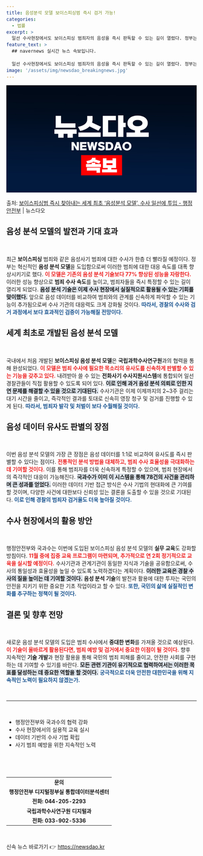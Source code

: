 ```yaml
---
title: 음성분석 모델 보이스피싱범 즉시 검거 가능!
categories:
  - 법률
excerpt: >
  일선 수사현장에서도 보이스피싱 범죄자의 음성을 즉시 판독할 수 있는 길이 열렸다. 정부는 지난 2월 세계 최…
feature_text: >
  ## navernews 실시간 뉴스 속보입니다.

  일선 수사현장에서도 보이스피싱 범죄자의 음성을 즉시 판독할 수 있는 길이 열렸다. 정부는 지난 2월 세계 최…
image: '/assets/img/newsdao_breakingnews.jpg'
---
```


![뉴스다오 속보](/assets/img/newsdao_breakingnews.jpg)

<p>출처: <a href="https://newsdao.kr/2202" rel="dofollow">보이스피싱범 즉시 찾아내는 세계 최초 ‘음성분석 모델’, 수사 일선에 투입 - 행정안전부</a> | 뉴스다오</p>

<h2 data-ke-size="size26">음성 분석 모델의 발전과 기대 효과</h2>

<p data-ke-size="size16">&nbsp;</p>

최근 **보이스피싱** 범죄와 같은 음성사기 범죄에 대한 수사가 한층 더 빨라질 예정이다. 정부는 혁신적인 **음성 분석 모델**을 도입함으로써 이러한 범죄에 대한 대응 속도를 대폭 향상시키기로 했다. <b><span style="color: #ee2323;">이 모델은 기존의 음성 분석 기술보다 77% 향상된 성능을 자랑한다.</span></b> 이러한 성능 향상으로 **범죄 수사 속도**를 높이고, 범죄자들을 즉시 특정할 수 있는 길이 열리게 되었다. <b><span style="background-color: #21538527;">음성 분석 기술은 이제 수사 현장에서 실질적으로 활용될 수 있는 기회를 맞이했다.</span></b> 앞으로 음성 데이터를 비교하여 범죄와의 관계를 신속하게 파악할 수 있는 기능이 추가됨으로써 수사 기관의 대응력도 크게 강화될 것이다. <b><span style="color: #1a5490;">따라서, 경찰의 수사와 검거 과정에서 보다 효과적인 검증이 가능해질 전망이다.</span></b>

<h2 data-ke-size="size26">세계 최초로 개발된 음성 분석 모델</h2>

<p data-ke-size="size16">&nbsp;</p>

국내에서 처음 개발된 **보이스피싱 음성 분석 모델**은 **국립과학수사연구원**과의 협력을 통해 완성되었다. <b><span style="color: #ee2323;">이 모델은 범죄 수사에 필요한 목소리의 유사도를 신속하게 판별할 수 있는 기능을 갖추고 있다.</span></b> 내려받아 쓸 수 있는 **전화사기 수사지원시스템**에 통합되어 일선 경찰관들이 직접 활용할 수 있도록 되어 있다. <b><span style="background-color: #21538527;">이로 인해 과거 음성 분석 의뢰로 인한 지연 문제를 해결할 수 있을 것으로 기대된다.</span></b> 수사기관은 이제 이제까지의 2~3주 걸리는 대기 시간을 줄이고, 즉각적인 결과를 토대로 신속히 영장 청구 및 검거를 진행할 수 있게 된다. <b><span style="color: #1a5490;">따라서, 범죄자 발각 및 처벌이 보다 수월해질 것이다.</span></b>

<h2 data-ke-size="size26">음성 데이터 유사도 판별의 장점</h2>

<p data-ke-size="size16">&nbsp;</p>

이번 음성 분석 모델의 가장 큰 장점은 음성 데이터를 1:1로 비교하여 유사도를 즉시 판별할 수 있다는 점이다. <b><span style="color: #ee2323;">전통적인 분석 방법을 대체하고, 범죄 수사 효율성을 극대화하는 데 기여할 것이다.</span></b> 이를 통해 범죄자를 더욱 신속하게 특정할 수 있으며, 범죄 현장에서의 즉각적인 대응이 가능해진다. <b><span style="background-color: #21538527;">국과수가 이미 이 시스템을 통해 78건의 사건을 관리하며 큰 성과를 얻었다.</span></b> 이러한 데이터 기반 접근 방식은 수사 기법의 현대화에 큰 기여를 할 것이며, 다양한 사건에 대한보다 신뢰성 있는 결론을 도출할 수 있을 것으로 기대된다. <b><span style="color: #1a5490;">이로 인해 경찰의 범죄자 검거율도 더욱 높아질 것이다.</span></b>

<h2 data-ke-size="size26">수사 현장에서의 활용 방안</h2>

<p data-ke-size="size16">&nbsp;</p>

행정안전부와 국과수는 이번에 도입된 보이스피싱 음성 분석 모델의 **실무 교육**도 강화할 방침이다. <b><span style="color: #ee2323;">11월 중에 집중 교육 프로그램이 마련되며, 추가적으로 연 2회 정기적으로 교육을 실시할 예정이다.</span></b> 수사기관과 관계기관이 동일한 지식과 기술을 공유함으로써, 수사의 통일성과 효율성을 높일 수 있도록 노력하겠다는 계획이다. <b><span style="background-color: #21538527;">이러한 교육은 경찰 수사의 질을 높이는 데 기여할 것이다.</span></b> **음성 분석 기술**의 발전과 활용에 대한 투자는 국민의 안전을 지키기 위한 중요한 기초 작업이라고 할 수 있다. <b><span style="color: #1a5490;">또한, 국민의 삶에 실질적인 변화를 추구하는 정책이 될 것이다.</span></b>

<h2 data-ke-size="size26">결론 및 향후 전망</h2>

<p data-ke-size="size16">&nbsp;</p>

새로운 음성 분석 모델의 도입은 범죄 수사에서 **중대한 변화**를 가져올 것으로 예상된다. <b><span style="color: #ee2323;">이 기술이 올바르게 활용된다면, 범죄 예방 및 검거에서 중요한 이점이 될 것이다.</span></b> 향후 지속적인 **기술 개발**과 현장 활용을 통해 국민의 범죄 피해를 줄이고, 안전한 사회를 구현하는 데 기여할 수 있기를 바란다. <b><span style="background-color: #21538527;">모든 관련 기관이 유기적으로 협력하여서는 이러한 목표를 달성하는 데 중요한 역할을 할 것이다.</span></b> <b><span style="color: #1a5490;">궁극적으로 더욱 안전한 대한민국을 위해 지속적인 노력이 필요하지 않겠는가.</span></b>

<p data-ke-size="size16">&nbsp;</p>

<hr />

<p data-ke-size="size16">&nbsp;</p>

<ul>
  <li>행정안전부와 국과수의 협력 강화</li>
  <li>수사 현장에서의 실용적 교육 실시</li>
  <li>데이터 기반의 수사 기법 확립</li>
  <li>사기 범죄 예방을 위한 지속적인 노력</li>
</ul>

<p data-ke-size="size16">&nbsp;</p>

<p data-ke-size="size16">&nbsp;</p> 

<table style="width: 100%; border-collapse: collapse;">
  <tr>
    <td style="text-align: center; height: 17px;"><b>문의</b></td>
  </tr>
  <tr>
    <td style="text-align: center; height: 17px;"><b>행정안전부 디지털정부실 통합데이터분석센터</b></td>
  </tr>
  <tr>
    <td style="text-align: center; height: 17px;"><b>전화: 044-205-2293</b></td>
  </tr>
  <tr>
    <td style="text-align: center; height: 17px;"><b>국립과학수사연구원 디지털과</b></td>
  </tr>
  <tr>
    <td style="text-align: center; height: 17px;"><b>전화: 033-902-5336</b></td>
  </tr>
</table>

<p data-ke-size="size16">&nbsp;</p>
 

신속 뉴스 바로가기 👉 <a href="https://newsdao.kr" rel="dofollow">https://newsdao.kr</a>


